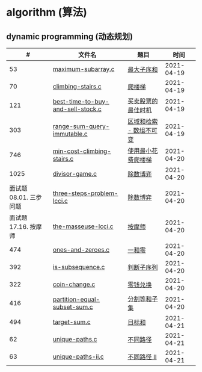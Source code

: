 # algorithm (算法)

## dynamic programming (动态规划)

|  #  | 文件名 | 题目 | 时间 |
|-----|-----|-----| -----|
|  53   |  [maximum-subarray.c](dynamic_programming/maximum-subarray.c)   |   [最大子序和](https://leetcode-cn.com/problems/maximum-subarray/submissions/)     | 2021-04-19|
|  70   |  [climbing-stairs.c](dynamic_programming/climbing-stairs.c)   |   [爬楼梯](https://leetcode-cn.com/problems/climbing-stairs/)    |  2021-04-19|
|  121   |  [best-time-to-buy-and-sell-stock.c](dynamic_programming/best-time-to-buy-and-sell-stock.c)   |   [买卖股票的最佳时机](https://leetcode-cn.com/problems/best-time-to-buy-and-sell-stock/)    |  2021-04-19|
|  303   |  [range-sum-query-immutable.c](dynamic_programming/range-sum-query-immutable.c)   |   [区域和检索 - 数组不可变](https://leetcode-cn.com/problems/range-sum-query-immutable/)    |  2021-04-19|
|  746   |  [min-cost-climbing-stairs.c](dynamic_programming/min-cost-climbing-stairs.c)   |   [使用最小花费爬楼梯](https://leetcode-cn.com/problems/min-cost-climbing-stairs/)    |  2021-04-20|
|  1025   |  [divisor-game.c](dynamic_programming/divisor-game.c)   |   [除数博弈](https://leetcode-cn.com/problems/divisor-game/)    |  2021-04-20|
|  面试题 08.01. 三步问题   |  [three-steps-problem-lcci.c](dynamic_programming/three-steps-problem-lcci.c)   |   [除数博弈](https://leetcode-cn.com/problems/three-steps-problem-lcci/)    |  2021-04-20|
|  面试题 17.16. 按摩师   |  [the-masseuse-lcci.c](dynamic_programming/the-masseuse-lcci.c)   |   [按摩师](https://leetcode-cn.com/problems/the-masseuse-lcci/)    |  2021-04-20|
|  474   |  [ones-and-zeroes.c](dynamic_programming/ones-and-zeroes.c)   |   [一和零](https://leetcode-cn.com/problems/ones-and-zeroes/)    |  2021-04-20|
|  392   |  [is-subsequence.c](dynamic_programming/is-subsequence.c)   |   [判断子序列](https://leetcode-cn.com/problems/is-subsequence/)    |  2021-04-20|
|  322   |  [coin-change.c](dynamic_programming/coin-change.c)   |   [零钱兑换](https://leetcode-cn.com/problems/coin-change/)    |  2021-04-20|
|  416   |  [partition-equal-subset-sum.c](dynamic_programming/partition-equal-subset-sum.c)   |   [分割等和子集](https://leetcode-cn.com/problems/partition-equal-subset-sum/)    |  2021-04-20|
|  494   |  [target-sum.c](dynamic_programming/target-sum.c)   |   [目标和](https://leetcode-cn.com/problems/target-sum/)    |  2021-04-21|
|  62   |  [unique-paths.c](dynamic_programming/unique-paths.c)   |   [不同路径](https://leetcode-cn.com/problems/unique-paths/)    |  2021-04-21|
|  63   |  [unique-paths-ii.c](dynamic_programming/unique-paths-ii.c)   |   [不同路径 II](https://leetcode-cn.com/problems/unique-paths-ii/)    |  2021-04-21|
